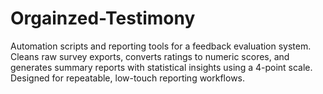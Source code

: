 # Orgainzed-Testimony
Automation scripts and reporting tools for a feedback evaluation system. Cleans raw survey exports, converts ratings to numeric scores, and generates summary reports with statistical insights using a 4-point scale. Designed for repeatable, low-touch reporting workflows.
